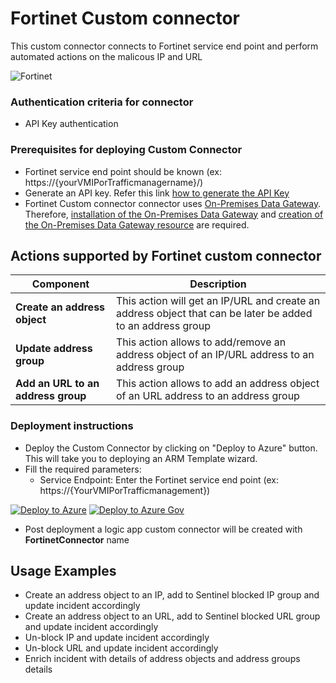 #  Fortinet Custom connector

This custom connector connects to Fortinet service end point and perform automated actions on the malicous IP and URL

![Fortinet](./Fortinetlogo.png)<br>

### Authentication criteria for connector

*  API Key authentication

### Prerequisites for deploying Custom Connector
- Fortinet service end point should be known (ex: https://{yourVMIPorTrafficmanagername}/)
- Generate an API key. Refer this link [how to generate the API Key](https://www.insoftservices.uk/fortigate-rest-api-token-authentication)
-  Fortinet Custom connector connector uses [On-Premises Data Gateway](https://docs.microsoft.com/data-integration/gateway/service-gateway-onprem).
   Therefore, [installation of the On-Premises Data Gateway](https://docs.microsoft.com/azure/logic-apps/logic-apps-gateway-install) and [creation of the On-Premises Data Gateway resource](https://docs.microsoft.com/azure/logic-apps/logic-apps-gateway-connection#create-azure-gateway-resource) are required.

## Actions supported by Fortinet custom connector

| Component | Description |
| --------- | -------------- |
| **Create an address object** | This action will get an IP/URL and create an address object that can be later be added to an address group|
| **Update address group** | This action allows to add/remove an address object of an IP/URL address to an address group|
| **Add an URL to an address group** | This action allows to add an address object of an URL address to an address group|

### Deployment instructions 
- Deploy the Custom Connector by clicking on "Deploy to Azure" button. This will take you to deploying an ARM Template wizard.
- Fill the required parameters:
    * Service Endpoint: Enter the Fortinet service end point (ex: https://{YourVMIPorTrafficmanagement})

[![Deploy to Azure](https://aka.ms/deploytoazurebutton)](https://portal.azure.com/#create/Microsoft.Template/uri/https%3A%2F%2Fraw.githubusercontent.com%2FAzure%2FAzure-Sentinel%2Fmaster%2FPlaybooks%2FFortinet-FortiGate%2FCustomConnector%2Fazuredeploy.json) [![Deploy to Azure Gov](https://aka.ms/deploytoazuregovbutton)](https://portal.azure.us/#create/Microsoft.Template/uri/https%3A%2F%2Fraw.githubusercontent.com%2FAzure%2FAzure-Sentinel%2Fmaster%2FPlaybooks%2FFortinet-FortiGate%2FCustomConnector%2Fazuredeploy.json)

- Post deployment a logic app custom connector will be created with **FortinetConnector** name
## Usage Examples
* Create an address object to an IP, add to Sentinel blocked IP group and update incident accordingly
* Create an address object to an URL, add to Sentinel blocked URL group and update incident accordingly
*  Un-block IP and update incident accordingly
*  Un-block URL and update incident accordingly
*  Enrich incident with details of address objects and address groups details

